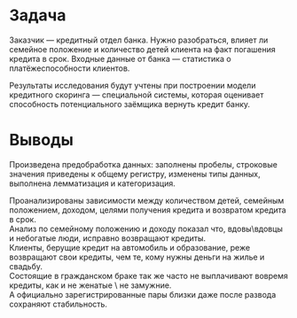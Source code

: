 # Задача
Заказчик — кредитный отдел банка. Нужно разобраться, влияет ли семейное положение и количество детей клиента на факт погашения кредита в срок. Входные данные от банка — статистика о платёжеспособности клиентов.

Результаты исследования будут учтены при построении модели кредитного скоринга — специальной системы, которая оценивает способность потенциального заёмщика вернуть кредит банку.

# Выводы
Произведена предобработка данных: заполнены пробелы, строковые значения приведены к общему регистру, изменены типы данных, выполнена лемматизация и категоризация.

Проанализированы зависимости между количеством детей, семейным положением, доходом, целями получения кредита и возвратом кредита в срок. <br>
Анализ по семейному положению и доходу показал что, вдовы\вдовцы и небогатые люди, исправно возвращают кредиты. <br>
Клиенты, берущие кредит на автомобиль и образование, реже возвращают свои кредиты, чем те, кому нужны деньги на жилье и свадьбу.<br>
Состоящие в гражданском браке так же часто не выплачивают вовремя кредиты, как и не женатые \ не замужние.<br>
А официально зарегистрированные пары близки даже после развода сохраняют стабильность.<br>
